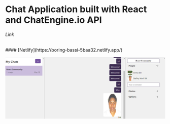 <h1>Chat Application built with React and ChatEngine.io API</h1>


<h6>Link </h6> 
#### [Netlify](https://boring-bassi-5baa32.netlify.app/)

![Image of App](https://github.com/steffny1/Chat-App---React/blob/master/sample.PNG)
